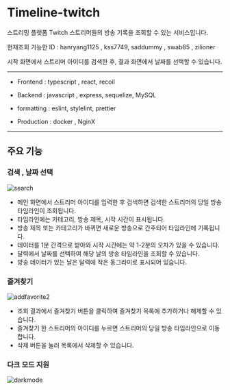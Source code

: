 # Timeline-twitch

스트리밍 플랫폼 Twitch 스트리머들의 방송 기록을 조회할 수 있는 서비스입니다.


현재조회 가능한 ID : hanryang1125 , kss7749, saddummy , swab85 , zilioner

시작 화면에서 스트리머 아이디를 검색한 후, 결과 화면에서 날짜를 선택할 수 있습니다. 

---
- Frontend : typescript , react, recoil 

- Backend : javascript , express, sequelize, MySQL

- formatting : eslint, stylelint, prettier

- Production : docker , NginX

---

## 주요 기능

### 검색 , 날짜 선택

![search](https://user-images.githubusercontent.com/80376561/172764618-51011328-1f5e-4474-8eff-5f88788d9519.gif)

- 메인 화면에서 스트리머 아이디를 입력한 후 검색하면 검색한 스트리머의 당일 방송 타임라인이 조회됩니다.  
- 타임라인에는 카테고리, 방송 제목, 시작 시간이 표시됩니다.  
- 방송 제목 또는 카테고리가 바뀌면 새로운 방송으로 간주되어 타임라인에 기록됩니다.   
- 데이터를 1분 간격으로 받아와 시작 시간에는 약 1-2분의 오차가 있을 수 있습니다.   
- 달력에서 날짜를 선택하여 해당 날의 방송 타임라인을 조회할 수 있습니다.   
- 방송 데이터가 있는 날은 달력에 작은 동그라미로 표시되어 있습니다.   


### 즐겨찾기

![addfavorite2](https://user-images.githubusercontent.com/80376561/172765252-4b004550-c5d7-4988-97bc-0f65a7d830de.gif)

- 조회 결과에서 즐겨찾기 버튼을 클릭하여 즐겨찾기 목록에 추가하거나 해제할 수 있습니다. 
- 즐겨찾기 한 스트리머의 아이디를 누르면 스트리머의 당일 방송 타임라인으로 이동합니다. 
- 삭제 버튼을 눌러 목록에서 삭제할 수 있습니다.


### 다크 모드 지원

![darkmode](https://user-images.githubusercontent.com/80376561/172764645-1a9972c0-f303-4214-8df7-79556df2da24.gif)

